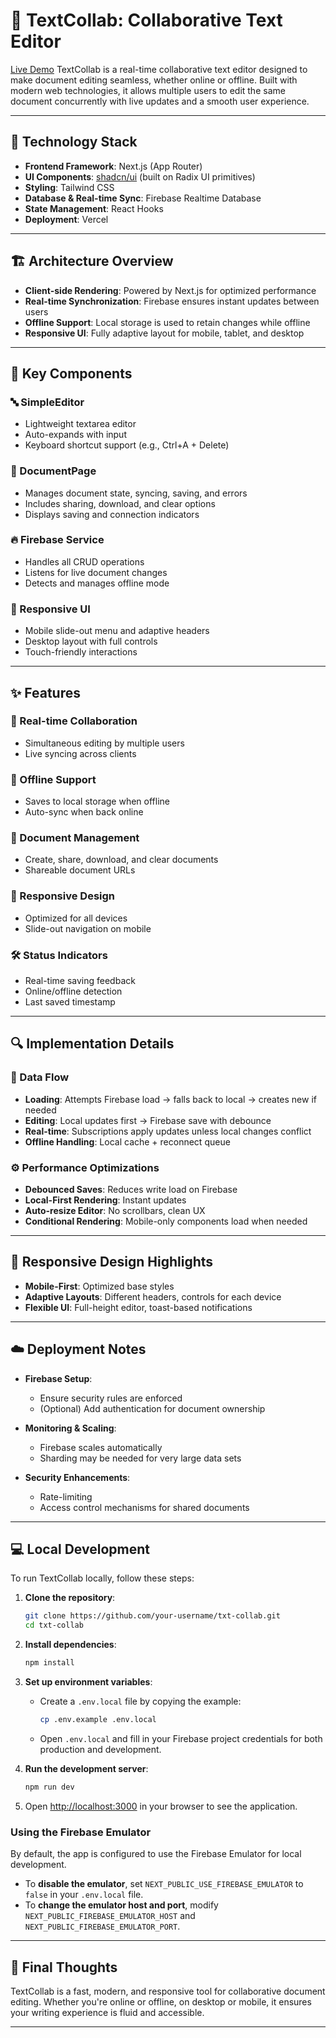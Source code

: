 # 📝 TextCollab: Collaborative Text Editor

[Live Demo](https://txt-collab.vercel.app/)
TextCollab is a real-time collaborative text editor designed to make document editing seamless, whether online or offline. Built with modern web technologies, it allows multiple users to edit the same document concurrently with live updates and a smooth user experience.

---

## 🚀 Technology Stack

- **Frontend Framework**: Next.js (App Router)
- **UI Components**: [shadcn/ui](https://ui.shadcn.com) (built on Radix UI primitives)
- **Styling**: Tailwind CSS
- **Database & Real-time Sync**: Firebase Realtime Database
- **State Management**: React Hooks
- **Deployment**: Vercel

---

## 🏗️ Architecture Overview

- **Client-side Rendering**: Powered by Next.js for optimized performance
- **Real-time Synchronization**: Firebase ensures instant updates between users
- **Offline Support**: Local storage is used to retain changes while offline
- **Responsive UI**: Fully adaptive layout for mobile, tablet, and desktop

---

## 🧩 Key Components

### 🔤 SimpleEditor
- Lightweight textarea editor
- Auto-expands with input
- Keyboard shortcut support (e.g., Ctrl+A + Delete)

### 📄 DocumentPage
- Manages document state, syncing, saving, and errors
- Includes sharing, download, and clear options
- Displays saving and connection indicators

### 🔥 Firebase Service
- Handles all CRUD operations
- Listens for live document changes
- Detects and manages offline mode

### 📱 Responsive UI
- Mobile slide-out menu and adaptive headers
- Desktop layout with full controls
- Touch-friendly interactions

---

## ✨ Features

### 🔁 Real-time Collaboration
- Simultaneous editing by multiple users
- Live syncing across clients

### 📴 Offline Support
- Saves to local storage when offline
- Auto-sync when back online

### 📂 Document Management
- Create, share, download, and clear documents
- Shareable document URLs

### 📱 Responsive Design
- Optimized for all devices
- Slide-out navigation on mobile

### 🛠 Status Indicators
- Real-time saving feedback
- Online/offline detection
- Last saved timestamp

---

## 🔍 Implementation Details

### 🔄 Data Flow

- **Loading**: Attempts Firebase load → falls back to local → creates new if needed
- **Editing**: Local updates first → Firebase save with debounce
- **Real-time**: Subscriptions apply updates unless local changes conflict
- **Offline Handling**: Local cache + reconnect queue

### ⚙️ Performance Optimizations

- **Debounced Saves**: Reduces write load on Firebase
- **Local-First Rendering**: Instant updates
- **Auto-resize Editor**: No scrollbars, clean UX
- **Conditional Rendering**: Mobile-only components load when needed

---

## 📱 Responsive Design Highlights

- **Mobile-First**: Optimized base styles
- **Adaptive Layouts**: Different headers, controls for each device
- **Flexible UI**: Full-height editor, toast-based notifications

---

## ☁️ Deployment Notes

- **Firebase Setup**:
  - Ensure security rules are enforced
  - (Optional) Add authentication for document ownership

- **Monitoring & Scaling**:
  - Firebase scales automatically
  - Sharding may be needed for very large data sets

- **Security Enhancements**:
  - Rate-limiting
  - Access control mechanisms for shared documents

---

## 💻 Local Development

To run TextCollab locally, follow these steps:

1.  **Clone the repository**:
    ```bash
    git clone https://github.com/your-username/txt-collab.git
    cd txt-collab
    ```

2.  **Install dependencies**:
    ```bash
    npm install
    ```

3.  **Set up environment variables**:
    - Create a `.env.local` file by copying the example:
      ```bash
      cp .env.example .env.local
      ```
    - Open `.env.local` and fill in your Firebase project credentials for both production and development.

4.  **Run the development server**:
    ```bash
    npm run dev
    ```

5.  Open [http://localhost:3000](http://localhost:3000) in your browser to see the application.

### Using the Firebase Emulator

By default, the app is configured to use the Firebase Emulator for local development.

- To **disable the emulator**, set `NEXT_PUBLIC_USE_FIREBASE_EMULATOR` to `false` in your `.env.local` file.
- To **change the emulator host and port**, modify `NEXT_PUBLIC_FIREBASE_EMULATOR_HOST` and `NEXT_PUBLIC_FIREBASE_EMULATOR_PORT`.

---

## 📌 Final Thoughts

TextCollab is a fast, modern, and responsive tool for collaborative document editing. Whether you're online or offline, on desktop or mobile, it ensures your writing experience is fluid and accessible.

---



